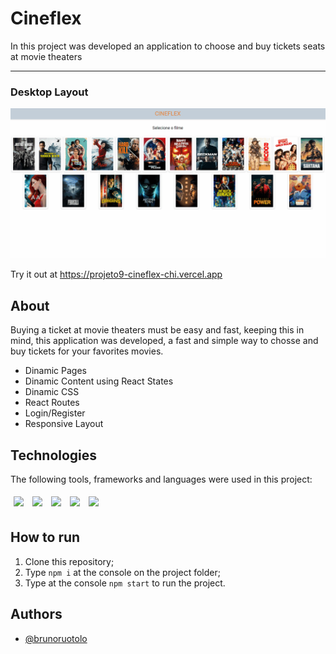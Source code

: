 # Cineflex
In this project was developed an application to choose and buy tickets seats at movie theaters

<hr></hr>
<h3>Desktop Layout</h3> 
  <img src="/assets/cineflex.gif" />

Try it out at https://projeto9-cineflex-chi.vercel.app

## About

Buying a ticket at movie theaters must be easy and fast, keeping this in mind, this application was developed, a fast and simple way to chosse and buy tickets for your favorites movies.

- Dinamic Pages
- Dinamic Content using React States
- Dinamic CSS 
- React Routes
- Login/Register
- Responsive Layout 

## Technologies
The following tools, frameworks and languages were used in this project:<br>

<div>
  <img style='margin: 5px;' src="https://img.shields.io/badge/css-%231572B6.svg?style=for-the-badge&logo=css3&logoColor=white"/>
  <img style='margin: 5px;' src="https://img.shields.io/badge/html5-%23E34F26.svg?style=for-the-badge&logo=html5&logoColor=white"/>
  <img style='margin: 5px;' src="https://img.shields.io/badge/JavaScript-323330?style=for-the-badge&logo=javascript&logoColor=F7DF1E"/>
  <img style='margin: 5px;' src="https://img.shields.io/badge/React-20232A?style=for-the-badge&logo=react&logoColor=61DAFB"/>
  <img style='margin: 5px;' src="https://img.shields.io/badge/axios-%23323330.svg?style=for-the-badge&color=671DDF"/>
</div>

## How to run

1. Clone this repository;
2. Type `npm i` at the console on the project folder;
3. Type at the console `npm start` to run the project.

## Authors

- [@brunoruotolo](https://github.com/bruno-ruotolo)


